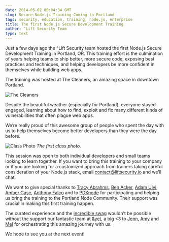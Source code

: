 ```yaml
---
date: 2014-05-02 00:04:34 GMT
slug: Secure-Node.js-Training-Coming-to-Portland
tags: security, education, training, node.js, enterprise
title: The first Node.js Secure Development Training
author: ^Lift Security Team
type: text
---
```


Just a few days ago the ^Lift Security team hosted the first Node.js Secure Development Training in Portland, OR. This training effort is the culmination of years helping teams to ship better, more secure code, exposing best practices and techniques, and helping developers be more confident in themselves while building web apps.

The training was hosted at The Cleaners, an amazing space in downtown Portland. 

![The Cleaners](/images/articles/cleaners.jpg)

Despite the beautiful weather (especially for Portland), everyone stayed engaged, learning about how to find, exploit and fix many different kinds of vulnerabilities that often plague web apps. 

We’re really proud of this awesome group of people who spent the day with us to help themselves become better developers than they were the day before.

![Class Photo](/images/articles/class.jpg)
*The first class photo.* 

This session was open to both individual developers and small teams looking to learn together. If you want to bring this training to your company or if you are looking for a customized approach from trainers taking careful consideration of your Node.js stack, email [contact@liftsecurity.io](mailto:contact@liftsecurity.io) and we’ll chat.

We want to give special thanks to [Tracy Abrahms](https://twitter.com/HackyGoLucky), [Ben Acker](https://twitter.com/nvcexploder), [Adam Ulvi](https://twitter.com/sf5s ), [Amber Case](https://twitter.com/caseorganic), [Anthony Falco](https://twitter.com/antonyfalco) and to [PDXnode](https://twitter.com/PDXnode) for participating and helping us bring the training to the Portland Node Community. Their support was crucial in making this first training happen.

The curated experience and the [incredible swag](/images/articles/cert.jpg) wouldn’t be possible without the support our fantastic team at [&yet](http://andyet.com/), a big <3 to [Jenn](http://andyet.com/team/jenn), [Amy](http://andyet.com/team/amy) and [Mel](http://andyet.com/team/mel) for orchestrating this amazing journey with us.

We hope to see you at the next event!


